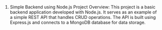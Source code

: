 1. Simple Backend using Node.js
Project Overview: This project is a basic backend application developed with Node.js. It serves as an example of a simple REST API that handles CRUD operations. The API is built using Express.js and connects to a MongoDB database for data storage.
